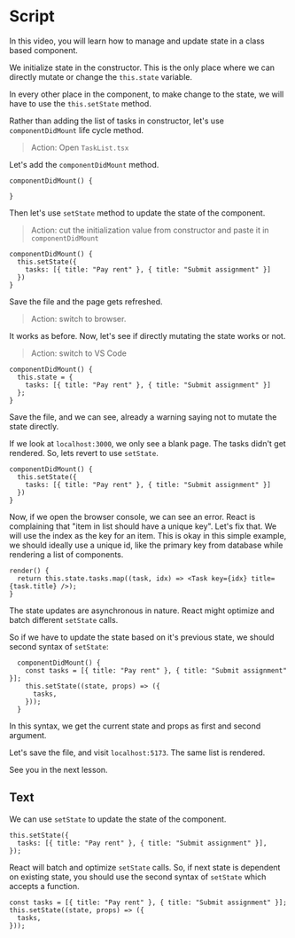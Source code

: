 # Script

In this video, you will learn how to manage and update state in a class based component.

We initialize state in the constructor. This is the only place where we can directly mutate or change the `this.state` variable.

In every other place in the component, to make change to the state, we will have to use the `this.setState` method.

Rather than adding the list of tasks in constructor, let's use `componentDidMount` life cycle method.

> Action: Open `TaskList.tsx`

Let's add the `componentDidMount` method.

```tsx
componentDidMount() {

}
```

Then let's use `setState` method to update the state of the component.

> Action: cut the initialization value from constructor and paste it in `componentDidMount`

```tsx
componentDidMount() {
  this.setState({
    tasks: [{ title: "Pay rent" }, { title: "Submit assignment" }]
  })
}
```

Save the file and the page gets refreshed.

> Action: switch to browser.

It works as before. Now, let's see if directly mutating the state works or not.

> Action: switch to VS Code

```tsx
componentDidMount() {
  this.state = {
    tasks: [{ title: "Pay rent" }, { title: "Submit assignment" }]
  };
}
```

Save the file, and we can see, already a warning saying not to mutate the state directly.

If we look at `localhost:3000`, we only see a blank page. The tasks didn't get rendered. So, lets revert to use `setState`.

```tsx
componentDidMount() {
  this.setState({
    tasks: [{ title: "Pay rent" }, { title: "Submit assignment" }]
  })
}
```

Now, if we open the browser console, we can see an error. React is complaining that "item in list should have a unique key". Let's fix that. We will use the index as the key for an item. This is okay in this simple example, we should ideally use a unique id, like the primary key from database while rendering a list of components.

```tsx
render() {
  return this.state.tasks.map((task, idx) => <Task key={idx} title={task.title} />);
}
```

The state updates are asynchronous in nature. React might optimize and batch different `setState` calls.

So if we have to update the state based on it's previous state, we should second syntax of `setState`:

```tsx
  componentDidMount() {
    const tasks = [{ title: "Pay rent" }, { title: "Submit assignment" }];
    this.setState((state, props) => ({
      tasks,
    }));
  }
```

In this syntax, we get the current state and props as first and second argument.

Let's save the file, and visit `localhost:5173`. The same list is rendered.

See you in the next lesson.

## Text

We can use `setState` to update the state of the component.

```tsx
this.setState({
  tasks: [{ title: "Pay rent" }, { title: "Submit assignment" }],
});
```

React will batch and optimize `setState` calls. So, if next state is dependent on existing state, you should use the second syntax of `setState` which accepts a function.

```tsx
const tasks = [{ title: "Pay rent" }, { title: "Submit assignment" }];
this.setState((state, props) => ({
  tasks,
}));
```
